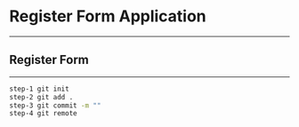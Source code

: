# Register Form Application
---
## Register Form 
---
```sh
step-1 git init
step-2 git add .
step-3 git commit -m ""
step-4 git remote
```
